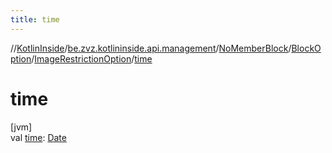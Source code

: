 ```yaml
---
title: time
---
```

//[KotlinInside](../../../../../index.html)/[be.zvz.kotlininside.api.management](../../../index.html)/[NoMemberBlock](../../index.html)/[BlockOption](../index.html)/[ImageRestrictionOption](index.html)/[time](time.html)



# time



[jvm]\
val [time](time.html): [Date](https://docs.oracle.com/javase/7/docs/api/java/util/Date.html)




